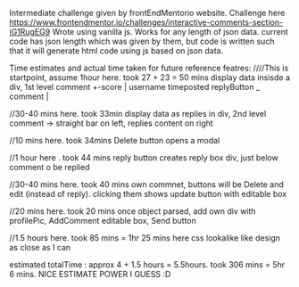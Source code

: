 Intermediate challenge given by frontEndMentorio website. Challenge here https://www.frontendmentor.io/challenges/interactive-comments-section-iG1RugEG9
Wrote using vanilla js. 
Works for any length of json data. current code has json length which was given by them, but code is written such that it will generate html code using js based on json data.

Time estimates and actual time taken for future reference
featres:
////This is startpoint, assume 1hour here. took 27 + 23 = 50 mins
display data insisde a div, 1st level comment
 +-score | username timeposted replyButton _ comment |

//30-40 mins here. took 33min
display data as replies in div, 2nd level comment
-> straight bar on left, replies content on right

//10 mins here. took 34mins
Delete button opens a modal

//1 hour here . took 44 mins
reply button creates reply box div, just below comment o be replied

//30-40 mins here. took 40 mins
own commnet, buttons will be Delete and edit (instead of reply).
clicking them shows update button with editable box

//20 mins here. took 20 mins
once object parsed, add own div with
 profilePic, AddComment editable box, Send button

//1.5 hours here. took 85 mins = 1hr 25 mins here
css lookalike like design as close as I can

estimated totalTime : approx 4 + 1.5 hours = 5.5hours. took 306 mins = 5hr 6 mins. NICE ESTIMATE POWER I GUESS :D 
